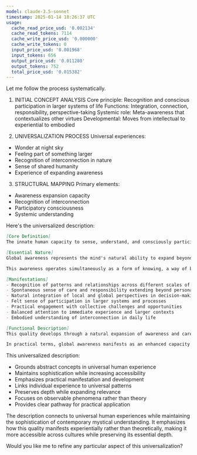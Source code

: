 ```yaml
---
model: claude-3.5-sonnet
timestamp: 2025-01-14 18:26:37 UTC
usage:
  cache_read_price_usd: '0.002134'
  cache_read_tokens: 7114
  cache_write_price_usd: '0.000000'
  cache_write_tokens: 0
  input_price_usd: '0.001968'
  input_tokens: 656
  output_price_usd: '0.011280'
  output_tokens: 752
  total_price_usd: '0.015382'
---
```


Let me follow the process systematically.

1. INITIAL CONCEPT ANALYSIS
Core principle: Recognition and conscious participation in larger systems of life
Functions: Integration, connection, responsibility, perspective-taking
Systemic role: Meta-awareness that contextualizes other virtues
Developmental: Moves from intellectual to experiential to embodied

2. UNIVERSALIZATION PROCESS
Universal experiences:
- Wonder at night sky
- Feeling part of something larger
- Recognition of interconnection in nature
- Sense of shared humanity
- Experience of expanding awareness

3. STRUCTURAL MAPPING
Primary elements:
- Awareness expansion capacity
- Recognition of interconnection
- Participatory consciousness
- Systemic understanding

Here's the universalized description:

```markdown
[Core Definition]
The innate human capacity to sense, understand, and consciously participate in larger systems of life, from local ecosystems to planetary dynamics. It manifests as an expanding sphere of awareness, care, and responsibility that naturally develops from personal to universal scope while remaining grounded in direct experience and practical action.

[Essential Nature]
Global awareness represents the mind's natural ability to expand beyond immediate concerns to recognize and engage with progressively larger contexts of existence. Like a zooming camera lens, it can shift between intimate detail and vast perspective, integrating both into a coherent whole. This quality combines clear perception of interconnected systems with felt participation in those systems, bridging objective understanding with subjective experience.

This awareness operates simultaneously as a form of knowing, a way of being, and a capacity for action. It develops through direct experience rather than abstract concept, growing naturally as consciousness expands while remaining anchored in immediate reality.

[Manifestations]
- Recognition of patterns and relationships across different scales of life
- Spontaneous sense of care and responsibility extending beyond personal sphere
- Natural integration of local and global perspectives in decision-making
- Felt sense of participation in larger systems and processes
- Practical engagement with collective challenges and opportunities
- Balanced attention to immediate experience and larger contexts
- Embodied understanding of interconnection in daily life

[Functional Description]
This quality develops through a natural expansion of awareness and care, similar to how a child's world naturally grows from family to community to increasingly broader spheres. It operates through direct perception rather than conceptual understanding, involving the whole being rather than just the intellect. As it develops, it transforms how we perceive our place in the world, shifting from an isolated individual to a conscious participant in life's larger patterns.

In practical terms, global awareness manifests as an enhanced capacity to sense and respond appropriately to different scales of reality simultaneously. It enables more effective action by providing broader context for local decisions, while ensuring abstract understanding remains grounded in direct experience. This results in more integrated decision-making, more authentic relationships, and more effective engagement with complex challenges.
```

This universalized description:
- Grounds abstract concepts in universal human experience
- Maintains sophistication while increasing accessibility
- Emphasizes practical manifestation and development
- Links individual experience to universal patterns
- Preserves depth while expanding relevance
- Focuses on observable phenomena rather than theory
- Provides clear pathway for practical application

The description connects to universal human experiences while maintaining the sophistication of contemporary mystical understanding. It emphasizes how this quality manifests experientially rather than theoretically, making it more accessible across cultures while preserving its essential depth.

Would you like me to refine any particular aspect of this universalization?